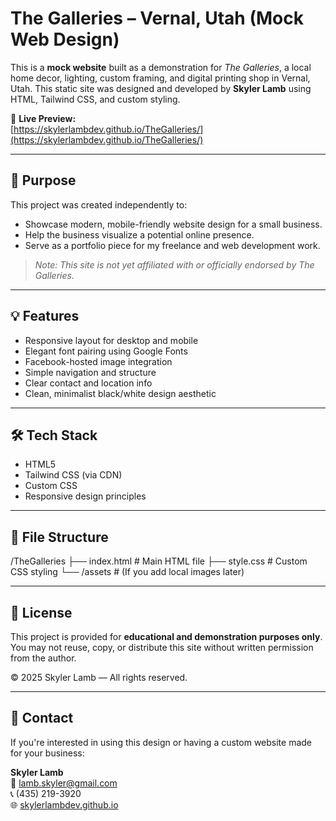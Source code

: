 # The Galleries – Vernal, Utah (Mock Web Design)

This is a **mock website** built as a demonstration for _The Galleries_, a local home decor, lighting, custom framing, and digital printing shop in Vernal, Utah. This static site was designed and developed by **Skyler Lamb** using HTML, Tailwind CSS, and custom styling.

📍 **Live Preview:**  
[https://skylerlambdev.github.io/TheGalleries/](https://skylerlambdev.github.io/TheGalleries/)

---

## 📌 Purpose

This project was created independently to:
- Showcase modern, mobile-friendly website design for a small business.
- Help the business visualize a potential online presence.
- Serve as a portfolio piece for my freelance and web development work.

> _Note: This site is not yet affiliated with or officially endorsed by The Galleries._

---

## 💡 Features

- Responsive layout for desktop and mobile
- Elegant font pairing using Google Fonts
- Facebook-hosted image integration
- Simple navigation and structure
- Clear contact and location info
- Clean, minimalist black/white design aesthetic

---

## 🛠️ Tech Stack

- HTML5
- Tailwind CSS (via CDN)
- Custom CSS
- Responsive design principles

---

## 📂 File Structure

/TheGalleries
├── index.html # Main HTML file
├── style.css # Custom CSS styling
└── /assets # (If you add local images later)

---

## 📜 License

This project is provided for **educational and demonstration purposes only**.  
You may not reuse, copy, or distribute this site without written permission from the author.

© 2025 Skyler Lamb — All rights reserved.

---

## 🤝 Contact

If you're interested in using this design or having a custom website made for your business:

**Skyler Lamb**  
📧 lamb.skyler@gmail.com  
📞 (435) 219-3920  
🌐 [skylerlambdev.github.io](https://skylerlambdev.github.io/)
